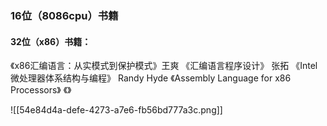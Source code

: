 ### 16位（8086cpu）书籍


#### 32位（x86）书籍：
《x86汇编语言：从实模式到保护模式》王爽
《汇编语言程序设计》 张拓
《Intel微处理器体系结构与编程》 Randy Hyde
《Assembly Language for x86 Processors》
《》



![[54e84d4a-defe-4273-a7e6-fb56bd777a3c.png]]


